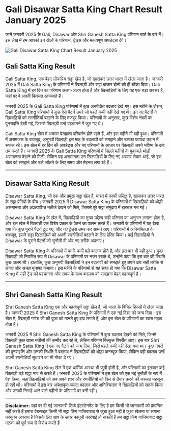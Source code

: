 # Gali Disawar Satta King Chart Result January 2025
 
जानें जनवरी 2025 के Gali, Disawar और Shri Ganesh Satta King परिणाम चार्ट के बारे में। इस लेख में हम आपको इन खेलों के परिणाम, ट्रेंड्स और महत्वपूर्ण अपडेट्स देंगे।

![Gali Disawar Satta King Chart Result January 2025](https://qph.cf2.quoracdn.net/main-qimg-a2c8cef4d324ece3c893a7ec0eebfd31)

## Gali Satta King Result

Gali Satta King, एक बेहद लोकप्रिय सट्टा खेल है, जो खासकर उत्तर भारत में खेला जाता है। जनवरी 2025 में Gali Satta King के परिणामों ने खिलाड़ी और सट्टा बाजार दोनों को ही चौंका दिया। Gali Satta King में हर दिन का परिणाम अलग-अलग होता है और खिलाड़ियों के लिए यह एक बड़ा अवसर है, जहां पर वे अपनी किस्मत आजमाते हैं। 

जनवरी 2025 के Gali Satta King परिणामों में कुछ अनपेक्षित बदलाव देखे गए। इस महीने के दौरान, Gali Satta King परिणामों में कुछ ऐसे पैटर्न उभरे जो पहले कभी नहीं देखे गए थे। इन नए पैटर्नों ने खिलाड़ियों को रणनीतियाँ बदलने के लिए मजबूर किया। परिणामों के अनुसार, कुछ विशेष नंबरों का पुनरावृत्ति देखी गई, जिससे खिलाड़ी उन्हें पहचानने में जुट गए थे। 

Gali Satta King खेल में अक्सर बेतहाशा परिवर्तन होते रहते हैं, और इस महीने भी वही हुआ। परिणामों में असमंजस के बावजूद, अनुभवी खिलाड़ी इस माह के बदलावों को समझने और उसका फायदा उठाने में सफल रहे। इस खेल में हर दिन की अपडेट्स और नए परिणामों के आधार पर खिलाड़ी अपने भविष्य के दांव तय करते हैं। जनवरी 2025 के Gali Satta King परिणामों में पिछले महीनों के मुकाबले थोड़ी असमानता देखने को मिली, लेकिन यह असमानता उन खिलाड़ियों के लिए नए अवसर लेकर आई, जो इस खेल को समझने और उसे जीतने के लिए समय और मेहनत लगा रहे हैं।

---

## Disawar Satta King Result

Disawar Satta King, जो एक और प्रमुख सट्टा खेल है, भारत में काफी प्रसिद्ध है, खासकर उत्तर भारत के सट्टा प्रेमियों के बीच। जनवरी 2025 में Disawar Satta King के परिणामों में खिलाड़ियों को थोड़ी असमानता और अप्रत्याशित नतीजे देखने को मिले, जिससे पूरे सट्टा समुदाय में हलचल मच गई। 

Disawar Satta King के खेल में, खिलाड़ियों का मुख्य उद्देश्य सही परिणाम का अनुमान लगाना होता है, और इस खेल में खिलाड़ी एक विशेष प्रकार के पैटर्न का पालन करते हैं। जनवरी के परिणामों में यह देखा गया कि कुछ पुराने पैटर्न टूट गए, और नए ट्रेंड्स उभर कर सामने आए। परिणामों में अनियमितता के बावजूद, इसने सट्टा खिलाड़ियों को अपनी रणनीतियाँ बदलने के लिए प्रेरित किया। कई खिलाड़ियों ने Disawar के पुराने पैटर्नों को चुनौती दी और नए तरीके अपनाए। 

Disawar Satta King के परिणामों में कभी-कभी बड़े बदलाव होते हैं, और इस बार भी यही हुआ। कुछ खिलाड़ी जो नियमित रूप से Disawar के परिणामों पर नज़र रखते थे, उन्होंने पाया कि इस बार की स्थिति कुछ अलग थी। हालांकि, कुछ अनुभवी खिलाड़ियों ने इन बदलावों को समझते हुए अपने दांव सही तरीके से लगाए और अच्छा मुनाफा कमाया। इस महीने के परिणामों से यह साफ़ हो गया कि Disawar Satta King में सही ट्रेंड को पहचानना और समय के साथ बदलाव को समझना बेहद महत्वपूर्ण है।

---

## Shri Ganesh Satta King Result

Shri Ganesh Satta King एक और महत्वपूर्ण सट्टा खेल है, जो भारत के विभिन्न हिस्सों में खेला जाता है। जनवरी 2025 में Shri Ganesh Satta King के परिणामों ने एक नई दिशा को जन्म दिया। इस खेल में, खिलाड़ी गणेश जी की पूजा को मानते हुए दांव लगाते हैं, और इस खेल के परिणामों का खास महत्व होता है। 

जनवरी 2025 में Shri Ganesh Satta King के परिणामों में कुछ बदलाव देखने को मिले, जिनमें खिलाड़ी कुछ खास नतीजों की उम्मीद कर रहे थे, लेकिन परिणाम बिल्कुल विपरीत आए। इस बार Shri Ganesh Satta King ने एक नए पैटर्न को जन्म दिया, जिसे पहले कभी नहीं देखा गया था। कुछ नंबरों की पुनरावृत्ति और उनकी स्थिति में बदलाव ने खिलाड़ियों को थोड़ा कन्फ्यूज़ किया, लेकिन वही बदलाव उन्हें अपनी रणनीतियाँ सुधारने का भी मौका दे गए। 

Shri Ganesh Satta King खेल में एक धार्मिक आस्था भी जुड़ी होती है, और परिणामों का इंतजार कई खिलाड़ी बड़े श्रद्धा भाव से करते हैं। जनवरी 2025 के परिणामों ने इस खेल को एक नई चुनौती के रूप में पेश किया, जहां खिलाड़ियों को अब अपने ज्ञान और रणनीतियों को फिर से तैयार करने की जरूरत महसूस हो रही थी। परिणामों में इस बार अपेक्षाकृत ज्यादा बदलाव और अनिश्चितता ने खिलाड़ियों को सतर्क किया और उनकी निगाहें आने वाले महीनों के परिणामों पर बनी रही। 

---

**Disclaimer:** यहां पर दी गई जानकारी सिर्फ इंटरटेनमेंट के लिए है हम किसी भी जानकारी को प्रमाणित नहीं करते हैं हमारा वेबसाइट किसी भी सट्टा किंग गाजियाबाद से जुड़ा हुआ नहीं है जुआ खेलना या लगाना कानूनन अपराध है जिसके लिए आप के ऊपर कानूनी कार्रवाई हो सकती है हम सट्टा किंग गाजियाबाद सट्टा मटका को पूर्ण रूप से विरोध करते हैं
